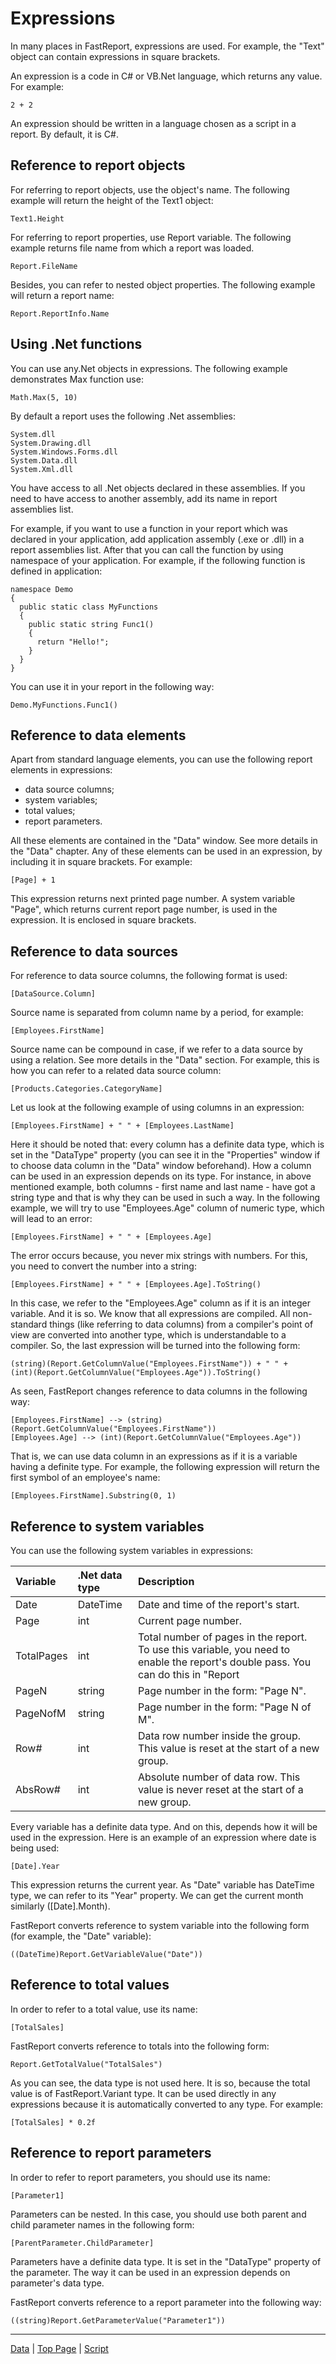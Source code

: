 # Expressions

In many places in FastReport, expressions are used. For example, the "Text" object can contain expressions in square brackets.

An expression is a code in C# or VB.Net language, which returns any value. For example:

```
2 + 2
```

An expression should be written in a language chosen as a script in a report. By default, it is C#.

## Reference to report objects

For referring to report objects, use the object's name. The following example will return the height of the Text1 object:

```
Text1.Height
```
 
For referring to report properties, use Report variable. The following example returns file name from which a report was loaded.
 
```
Report.FileName
```

Besides, you can refer to nested object properties. The following example will return a report name:
 
```
Report.ReportInfo.Name
```
 
## Using .Net functions

You can use any.Net objects in expressions. The following example demonstrates Max function use:

``` 
Math.Max(5, 10)
```

By default a report uses the following .Net assemblies:

```
System.dll
System.Drawing.dll
System.Windows.Forms.dll
System.Data.dll
System.Xml.dll
```

You have access to all .Net objects declared in these assemblies. If you need to have access to another assembly, add its name in report assemblies list.

For example, if you want to use a function in your report which was declared in your application, add application assembly (.exe or .dll) in a report assemblies list. After that you can call the function by using namespace of your application. For example, if the following function is defined in application:

```
namespace Demo
{
  public static class MyFunctions
  {
    public static string Func1()
    {
      return "Hello!";
    }
  }
}
```

You can use it in your report in the following way:

```
Demo.MyFunctions.Func1()
```

## Reference to data elements

Apart from standard language elements, you can use the following report elements in expressions:
 
- data source columns;
- system variables;
- total values;
- report parameters.

All these elements are contained in the "Data" window. See more details in the "Data" chapter. Any of these elements can be used in an expression, by including it in square brackets. For example:
 
```
[Page] + 1
```

This expression returns next printed page number. A system variable "Page", which returns current report page number, is used in the expression. It is enclosed in square brackets. 

## Reference to data sources

For reference to data source columns, the following format is used:

```
[DataSource.Column]
```

Source name is separated from column name by a period, for example:

```
[Employees.FirstName]
```

Source name can be compound in case, if we refer to a data source by using a relation. See more details in the "Data" section. For example, this is how you can refer to a related data source column:

```
[Products.Categories.CategoryName]
```

Let us look at the following example of using columns in an expression:

```
[Employees.FirstName] + " " + [Employees.LastName]
```

Here it should be noted that: every column has a definite data type, which is set in the "DataType" property (you can see it in the "Properties" window if to choose data column in the "Data" window beforehand). How a column can be used in an expression depends on its type. For instance, in above mentioned example, both columns - first name and last name - have got a string type and that is why they can be used in such a way. In the following example, we will try to use "Employees.Age" column of numeric type, which will lead to an error:

```
[Employees.FirstName] + " " + [Employees.Age]
```

The error occurs because, you never mix strings with numbers. For this, you need to convert the number into a string:

```
[Employees.FirstName] + " " + [Employees.Age].ToString()
```

In this case, we refer to the "Employees.Age" column as if it is an integer variable. And it is so. We know that all expressions are compiled. All non-standard things (like referring to data columns) from a compiler's point of view are converted into another type, which is understandable to a compiler. So, the last expression will be turned into the following form:

```
(string)(Report.GetColumnValue("Employees.FirstName")) + " " + 
(int)(Report.GetColumnValue("Employees.Age")).ToString()
```
 
As seen, FastReport changes reference to data columns in the following way:

```
[Employees.FirstName] --> (string)(Report.GetColumnValue("Employees.FirstName"))
[Employees.Age] --> (int)(Report.GetColumnValue("Employees.Age"))
```

That is, we can use data column in an expressions as if it is a variable having a definite type. For example, the following expression will return the first symbol of an employee's name:

``` 
[Employees.FirstName].Substring(0, 1)
```

## Reference to system variables

You can use the following system variables in expressions:

| Variable | .Net data type | Description
|:-|:-|:-|
| Date | DateTime | Date and time of the report's start. |
| Page | int | Current page number. |
| TotalPages | int | Total number of pages in the report. To use this variable, you need to enable the report's double pass. You can do this in "Report|Properties..." menu. |
| PageN | string | Page number in the form: "Page N". |
| PageNofM | string | Page number in the form: "Page N of M". |
| Row# | int | Data row number inside the group. This value is reset at the start of a new group. |
| AbsRow# | int | Absolute number of data row. This value is never reset at the start of a new group. |


Every variable has a definite data type. And on this, depends how it will be used in the expression. Here is an example of an expression where date is being used:

```
[Date].Year
```

This expression returns the current year. As "Date" variable has DateTime type, we can refer to its "Year" property. We can get the current month similarly ([Date].Month).

FastReport converts reference to system variable into the following form (for example, the "Date" variable):

``` 
((DateTime)Report.GetVariableValue("Date"))
```

## Reference to total values

In order to refer to a total value, use its name:
 
```
[TotalSales]
```
 
FastReport converts reference to totals into the following form:

```
Report.GetTotalValue("TotalSales")
```
 
As you can see, the data type is not used here. It is so, because the total value is of FastReport.Variant type. It can be used directly in any expressions because it is automatically converted to any type. For example:

```
[TotalSales] * 0.2f
```

## Reference to report parameters

In order to refer to report parameters, you should use its name:
 
```
[Parameter1]
```

Parameters can be nested. In this case, you should use both parent and child parameter names in the following form:
 
```
[ParentParameter.ChildParameter]
```

Parameters have a definite data type. It is set in the "DataType" property of the parameter. The way it can be used in an expression depends on parameter's data type.

FastReport converts reference to a report parameter into the following way:

``` 
((string)Report.GetParameterValue("Parameter1"))
```

---

[Data](Data.md) | [Top Page](README.md) | [Script](Script.md)
